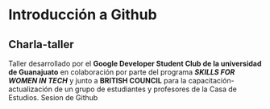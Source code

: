 
# Introducción a Github

## Charla-taller

Taller desarrollado por el **Google Developer Student Club de la universidad de Guanajuato** en colaboración por parte del programa _**SKILLS FOR WOMEN IN TECH**_ y junto a **BRITISH COUNCIL** para la capacitación-actualización de un grupo de estudiantes y profesores de la Casa de Estudios. 
 Sesion de Github
